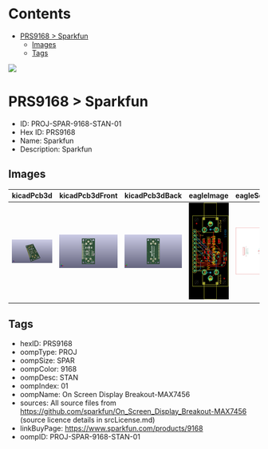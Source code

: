 



Contents
========

* [PRS9168 > Sparkfun](#prs9168--sparkfun)
	* [Images](#images)
	* [Tags](#tags)
  
![][im]
# PRS9168 > Sparkfun

- ID: PROJ-SPAR-9168-STAN-01
- Hex ID: PRS9168
- Name: Sparkfun
- Description: Sparkfun

## Images
  
  

|kicadPcb3d|kicadPcb3dFront|kicadPcb3dBack|eagleImage|eagleSchemImage|
| :---: | :---: | :---: | :---: | :---: |
|[![kicadPcb3d](kicadPcb3d_140.png)](kicadPcb3d.png)|[![kicadPcb3dFront](kicadPcb3dFront_140.png)](kicadPcb3dFront.png)|[![kicadPcb3dBack](kicadPcb3dBack_140.png)](kicadPcb3dBack.png)|[![eagleImage](eagleImage_140.png)](eagleImage.png)|[![eagleSchemImage](eagleSchemImage_140.png)](eagleSchemImage.png)|

## Tags

- hexID: PRS9168
- oompType: PROJ
- oompSize: SPAR
- oompColor: 9168
- oompDesc: STAN
- oompIndex: 01
- oompName: On Screen Display Breakout-MAX7456
- sources: All source files from https://github.com/sparkfun/On_Screen_Display_Breakout-MAX7456 (source licence details in srcLicense.md)
- linkBuyPage: https://www.sparkfun.com/products/9168
- oompID: PROJ-SPAR-9168-STAN-01



[im]: kicadPcb3d_450.png
